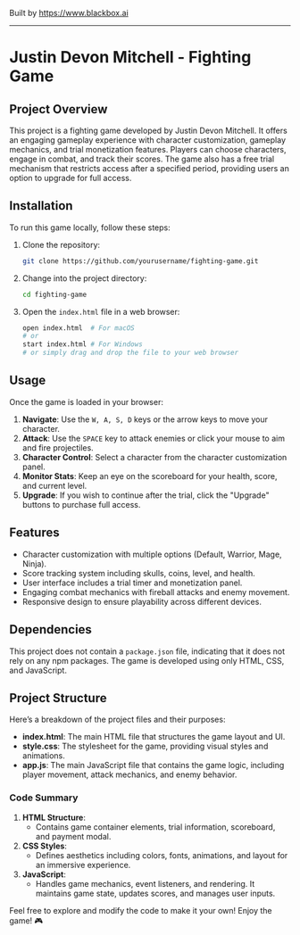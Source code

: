 
Built by https://www.blackbox.ai

---

# Justin Devon Mitchell - Fighting Game

## Project Overview
This project is a fighting game developed by Justin Devon Mitchell. It offers an engaging gameplay experience with character customization, gameplay mechanics, and trial monetization features. Players can choose characters, engage in combat, and track their scores. The game also has a free trial mechanism that restricts access after a specified period, providing users an option to upgrade for full access.

## Installation

To run this game locally, follow these steps:

1. Clone the repository:
   ```bash
   git clone https://github.com/yourusername/fighting-game.git
   ```
   
2. Change into the project directory:
   ```bash
   cd fighting-game
   ```

3. Open the `index.html` file in a web browser:
   ```bash
   open index.html  # For macOS
   # or
   start index.html # For Windows
   # or simply drag and drop the file to your web browser
   ```

## Usage

Once the game is loaded in your browser:

1. **Navigate**: Use the `W, A, S, D` keys or the arrow keys to move your character.
2. **Attack**: Use the `SPACE` key to attack enemies or click your mouse to aim and fire projectiles.
3. **Character Control**: Select a character from the character customization panel.
4. **Monitor Stats**: Keep an eye on the scoreboard for your health, score, and current level.
5. **Upgrade**: If you wish to continue after the trial, click the "Upgrade" buttons to purchase full access.

## Features
- Character customization with multiple options (Default, Warrior, Mage, Ninja).
- Score tracking system including skulls, coins, level, and health.
- User interface includes a trial timer and monetization panel.
- Engaging combat mechanics with fireball attacks and enemy movement.
- Responsive design to ensure playability across different devices.

## Dependencies
This project does not contain a `package.json` file, indicating that it does not rely on any npm packages. The game is developed using only HTML, CSS, and JavaScript.

## Project Structure
Here’s a breakdown of the project files and their purposes:

- **index.html**: The main HTML file that structures the game layout and UI.
- **style.css**: The stylesheet for the game, providing visual styles and animations.
- **app.js**: The main JavaScript file that contains the game logic, including player movement, attack mechanics, and enemy behavior.

### Code Summary
1. **HTML Structure**:
   - Contains game container elements, trial information, scoreboard, and payment modal.
2. **CSS Styles**:
   - Defines aesthetics including colors, fonts, animations, and layout for an immersive experience.
3. **JavaScript**:
   - Handles game mechanics, event listeners, and rendering. It maintains game state, updates scores, and manages user inputs.

Feel free to explore and modify the code to make it your own! Enjoy the game! 🎮